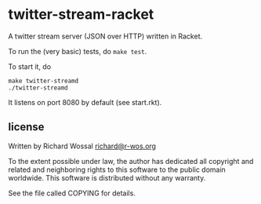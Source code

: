 twitter-stream-racket
=====================

A twitter stream server (JSON over HTTP) written in Racket.

To run the (very basic) tests, do `make test`.

To start it, do

    make twitter-streamd
    ./twitter-streamd

It listens on port 8080 by default (see start.rkt).

license
-------

Written by Richard Wossal <richard@r-wos.org>

To the extent possible under law, the author has dedicated all
copyright and related and neighboring rights to this software to
the public domain worldwide. This software is distributed without
any warranty.

See the file called COPYING for details.
